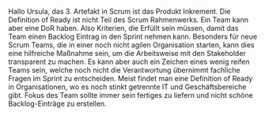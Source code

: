 Hallo Ursula, das 3. Artefakt in Scrum ist das Produkt Inkrement. Die Definition of Ready ist nicht Teil des Scrum Rahmenwerks. Ein Team kann aber eine DoR haben. Also Kriterien, die Erfüllt sein müssen, damit das Team einen Backlog Eintrag in den Sprint nehmen kann. Besonders für neue Scrum Teams, die in einer noch nicht agilen Organisation starten, kann dies eine hilfreiche Maßnahme sein, um die Arbeitsweise mit den Stakeholder transparent zu machen. Es kann aber auch ein Zeichen eines wenig reifen Teams sein, welche noch nicht die Verantwortung übernimmt fachliche Fragen im Sprint zu entscheiden. Meist findet man eine Definition of Ready in Organisationen, wo es noch stinkt getrennte IT und Geschäftsbereiche gibt. Fokus des Team sollte immer sein fertiges zu liefern und nicht schöne Backlog-Einträge zu erstellen.